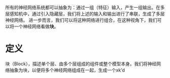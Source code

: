 所有的神经网络系统都可以抽象为：通过一组（特征）输入，产生一组输出。在多层感知机中，通过引入隐藏层，我们将上述的输入和输出进行了串联，生成了多层神经网络。
进一步而言，我们可以将这种网络进行组合，在这种视角下，我们可以将一个神经网络看做**块**。
# 定义
块（Block），描述单个层、由多个层组成的组件或整个模型本身。我们将神经网络抽象为块，以便将多个神经网络组成在一起，生成一个xk'd
